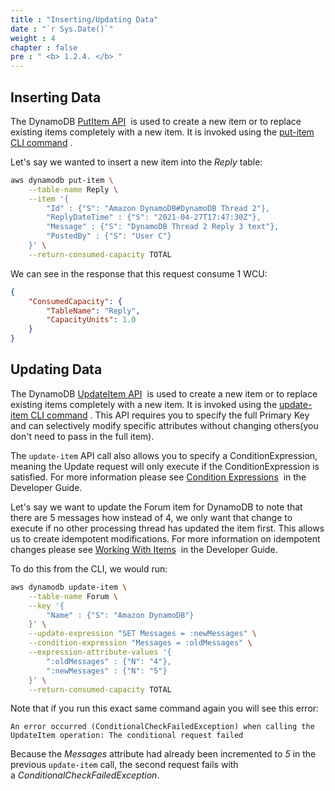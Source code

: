 ```yaml
---
title : "Inserting/Updating Data"
date : "`r Sys.Date()`"
weight : 4
chapter : false
pre : " <b> 1.2.4. </b> "
---
```


## Inserting Data

The DynamoDB [PutItem API](https://docs.aws.amazon.com/amazondynamodb/latest/APIReference/API_PutItem.html)  is used to create a new item or to replace existing items completely with a new item. It is invoked using the [put-item CLI command](https://docs.aws.amazon.com/cli/latest/reference/dynamodb/put-item.html) .

Let's say we wanted to insert a new item into the _Reply_ table:

```bash
aws dynamodb put-item \
    --table-name Reply \
    --item '{
        "Id" : {"S": "Amazon DynamoDB#DynamoDB Thread 2"},
        "ReplyDateTime" : {"S": "2021-04-27T17:47:30Z"},
        "Message" : {"S": "DynamoDB Thread 2 Reply 3 text"},
        "PostedBy" : {"S": "User C"}
    }' \
    --return-consumed-capacity TOTAL
```

We can see in the response that this request consume 1 WCU:

```json
{
    "ConsumedCapacity": {
        "TableName": "Reply",
        "CapacityUnits": 1.0
    }
}
```

## Updating Data


The DynamoDB [UpdateItem API](https://docs.aws.amazon.com/amazondynamodb/latest/APIReference/API_UpdateItem.html)  is used to create a new item or to replace existing items completely with a new item. It is invoked using the [update-item CLI command](https://docs.aws.amazon.com/cli/latest/reference/dynamodb/update-item.html) . This API requires you to specify the full Primary Key and can selectively modify specific attributes without changing others(you don't need to pass in the full item).

The `update-item` API call also allows you to specify a ConditionExpression, meaning the Update request will only execute if the ConditionExpression is satisfied. For more information please see [Condition Expressions](https://docs.aws.amazon.com/amazondynamodb/latest/developerguide/Expressions.ConditionExpressions.html)  in the Developer Guide.

Let's say we want to update the Forum item for DynamoDB to note that there are 5 messages how instead of 4, we only want that change to execute if no other processing thread has updated the item first. This allows us to create idempotent modifications. For more information on idempotent changes please see [Working With Items](https://docs.aws.amazon.com/amazondynamodb/latest/developerguide/WorkingWithItems.html#WorkingWithItems.ConditionalUpdate)  in the Developer Guide.

To do this from the CLI, we would run:

```bash
aws dynamodb update-item \
    --table-name Forum \
    --key '{
        "Name" : {"S": "Amazon DynamoDB"}
    }' \
    --update-expression "SET Messages = :newMessages" \
    --condition-expression "Messages = :oldMessages" \
    --expression-attribute-values '{
        ":oldMessages" : {"N": "4"},
        ":newMessages" : {"N": "5"}
    }' \
    --return-consumed-capacity TOTAL
```

Note that if you run this exact same command again you will see this error:

```text
An error occurred (ConditionalCheckFailedException) when calling the UpdateItem operation: The conditional request failed
```

Because the _Messages_ attribute had already been incremented to _5_ in the previous `update-item` call, the second request fails with a _ConditionalCheckFailedException_.

